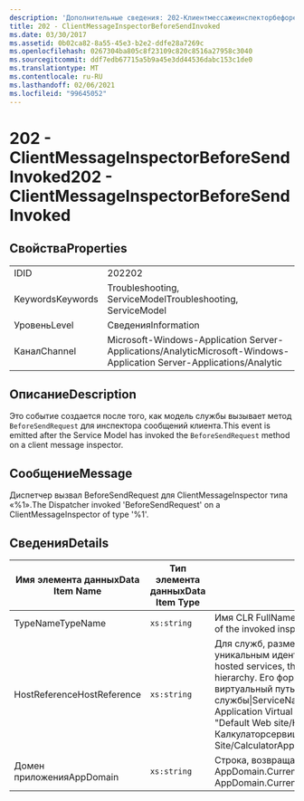 ```yaml
---
description: 'Дополнительные сведения: 202-Клиентмессажеинспекторбефоресендинвокед'
title: 202 - ClientMessageInspectorBeforeSendInvoked
ms.date: 03/30/2017
ms.assetid: 0b02ca82-8a55-45e3-b2e2-ddfe28a7269c
ms.openlocfilehash: 0267304ba805c8f23109c820c8516a27958c3040
ms.sourcegitcommit: ddf7edb67715a5b9a45e3dd44536dabc153c1de0
ms.translationtype: MT
ms.contentlocale: ru-RU
ms.lasthandoff: 02/06/2021
ms.locfileid: "99645052"
---
```

# <a name="202---clientmessageinspectorbeforesendinvoked"></a><span data-ttu-id="c2395-103">202 - ClientMessageInspectorBeforeSendInvoked</span><span class="sxs-lookup"><span data-stu-id="c2395-103">202 - ClientMessageInspectorBeforeSendInvoked</span></span>

## <a name="properties"></a><span data-ttu-id="c2395-104">Свойства</span><span class="sxs-lookup"><span data-stu-id="c2395-104">Properties</span></span>  
  
|||  
|-|-|  
|<span data-ttu-id="c2395-105">ID</span><span class="sxs-lookup"><span data-stu-id="c2395-105">ID</span></span>|<span data-ttu-id="c2395-106">202</span><span class="sxs-lookup"><span data-stu-id="c2395-106">202</span></span>|  
|<span data-ttu-id="c2395-107">Keywords</span><span class="sxs-lookup"><span data-stu-id="c2395-107">Keywords</span></span>|<span data-ttu-id="c2395-108">Troubleshooting, ServiceModel</span><span class="sxs-lookup"><span data-stu-id="c2395-108">Troubleshooting, ServiceModel</span></span>|  
|<span data-ttu-id="c2395-109">Уровень</span><span class="sxs-lookup"><span data-stu-id="c2395-109">Level</span></span>|<span data-ttu-id="c2395-110">Сведения</span><span class="sxs-lookup"><span data-stu-id="c2395-110">Information</span></span>|  
|<span data-ttu-id="c2395-111">Канал</span><span class="sxs-lookup"><span data-stu-id="c2395-111">Channel</span></span>|<span data-ttu-id="c2395-112">Microsoft-Windows-Application Server-Applications/Analytic</span><span class="sxs-lookup"><span data-stu-id="c2395-112">Microsoft-Windows-Application Server-Applications/Analytic</span></span>|  
  
## <a name="description"></a><span data-ttu-id="c2395-113">Описание</span><span class="sxs-lookup"><span data-stu-id="c2395-113">Description</span></span>  

 <span data-ttu-id="c2395-114">Это событие создается после того, как модель службы вызывает метод `BeforeSendRequest` для инспектора сообщений клиента.</span><span class="sxs-lookup"><span data-stu-id="c2395-114">This event is emitted after the Service Model has invoked the `BeforeSendRequest` method on a client message inspector.</span></span>  
  
## <a name="message"></a><span data-ttu-id="c2395-115">Сообщение</span><span class="sxs-lookup"><span data-stu-id="c2395-115">Message</span></span>  

 <span data-ttu-id="c2395-116">Диспетчер вызвал BeforeSendRequest для ClientMessageInspector типа «%1».</span><span class="sxs-lookup"><span data-stu-id="c2395-116">The Dispatcher invoked 'BeforeSendRequest' on a ClientMessageInspector of type  '%1'.</span></span>  
  
## <a name="details"></a><span data-ttu-id="c2395-117">Сведения</span><span class="sxs-lookup"><span data-stu-id="c2395-117">Details</span></span>  
  
|<span data-ttu-id="c2395-118">Имя элемента данных</span><span class="sxs-lookup"><span data-stu-id="c2395-118">Data Item Name</span></span>|<span data-ttu-id="c2395-119">Тип элемента данных</span><span class="sxs-lookup"><span data-stu-id="c2395-119">Data Item Type</span></span>|<span data-ttu-id="c2395-120">Описание</span><span class="sxs-lookup"><span data-stu-id="c2395-120">Description</span></span>|  
|--------------------|--------------------|-----------------|  
|<span data-ttu-id="c2395-121">TypeName</span><span class="sxs-lookup"><span data-stu-id="c2395-121">TypeName</span></span>|`xs:string`|<span data-ttu-id="c2395-122">Имя CLR FullName типа вызванного инспектора.</span><span class="sxs-lookup"><span data-stu-id="c2395-122">The CLR FullName of the invoked inspector's type.</span></span>|  
|<span data-ttu-id="c2395-123">HostReference</span><span class="sxs-lookup"><span data-stu-id="c2395-123">HostReference</span></span>|`xs:string`|<span data-ttu-id="c2395-124">Для служб, размещенных на веб-узле, это поле является уникальным идентификатором службы в веб-иерархии.</span><span class="sxs-lookup"><span data-stu-id="c2395-124">For Web-hosted services, this field uniquely identifies the service in the Web hierarchy.</span></span> <span data-ttu-id="c2395-125">Его формат определяется как "имя веб-сайта виртуальный путь к приложению&#124;виртуальный путь службы&#124;ServiceName".</span><span class="sxs-lookup"><span data-stu-id="c2395-125">Its format is defined as 'Web Site Name Application Virtual Path&#124;Service Virtual Path&#124;ServiceName'.</span></span> <span data-ttu-id="c2395-126">Пример: "Default Web site/Калкулатораппликатион&#124;/Калкулаторсервице.СВК&#124;CalculatorService".</span><span class="sxs-lookup"><span data-stu-id="c2395-126">Example: 'Default Web Site/CalculatorApplication&#124;/CalculatorService.svc&#124;CalculatorService'.</span></span>|  
|<span data-ttu-id="c2395-127">Домен приложения</span><span class="sxs-lookup"><span data-stu-id="c2395-127">AppDomain</span></span>|`xs:string`|<span data-ttu-id="c2395-128">Строка, возвращаемая AppDomain.CurrentDomain.FriendlyName.</span><span class="sxs-lookup"><span data-stu-id="c2395-128">The string returned by AppDomain.CurrentDomain.FriendlyName.</span></span>|
